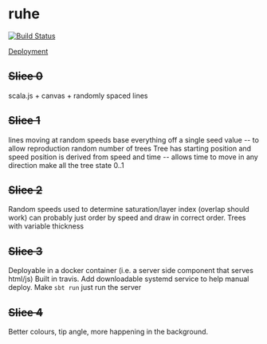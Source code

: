 # ruhe

[![Build Status](https://travis-ci.org/eddsteel/ruhe.svg?branch=master)](https://travis-ci.org/eddsteel/ruhe)

[Deployment](http://ruhe.eddsteel.com)

## ~~Slice 0~~
scala.js + canvas + randomly spaced lines

## ~~Slice 1~~
lines moving at random speeds
base everything off a single seed value -- to allow reproduction
random number of trees
Tree has starting position and speed
position is derived from speed and time -- allows time to move in any direction
make all the tree state 0..1

## ~~Slice 2~~
Random speeds used to determine saturation/layer index (overlap should work)
can probably just order by speed and draw in correct order.
Trees with variable thickness

## ~~Slice 3~~
Deployable in a docker container (i.e. a server side component that serves html/js)
Built in travis.
Add downloadable systemd service to help manual deploy.
Make `sbt run` just run the server


## ~~Slice 4~~

Better colours, tip angle, more happening in the background.
